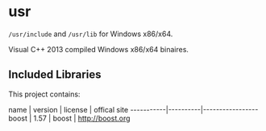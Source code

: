 # usr

`/usr/include` and `/usr/lib` for Windows x86/x64.

Visual C++ 2013 compiled Windows x86/x64 binaires.

## Included Libraries

This project contains:

name       | version  |  license | offical site
-----------|----------|-----------------
boost      | 1.57     |   boost  | http://boost.org
